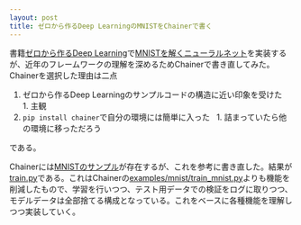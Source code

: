 ```yaml
---
layout: post
title: ゼロから作るDeep LearningのMNISTをChainerで書く
---
```


書籍[ゼロから作るDeep Learning](https://www.oreilly.co.jp/books/9784873117584/)で[MNISTを解くニューラルネット](https://github.com/oreilly-japan/deep-learning-from-scratch/tree/master/ch05)を実装するが、近年のフレームワークの理解を深めるためChainerで書き直してみた。Chainerを選択した理由は二点

1. ゼロから作るDeep Learningのサンプルコードの構造に近い印象を受けた
    1. 主観
1. `pip install chainer`で自分の環境には簡単に入った
    1. 詰まっていたら他の環境に移っただろう

である。

Chainerには[MNISTのサンプル](https://github.com/chainer/chainer/tree/v3.3.0/examples/mnist)が存在するが、これを参考に書き直した。結果が[train.py](https://github.com/krotokype/chainer-mnist/blob/05bc94f536c62508ca02eb52d3c436c9001fe926/train.py)である。これはChainerの[examples/mnist/train_mnist.py](https://github.com/chainer/chainer/blob/v3.3.0/examples/mnist/train_mnist.py)よりも機能を削減したもので、学習を行いつつ、テスト用データでの検証をログに取りつつ、モデルデータは全部捨てる構成となっている。これをベースに各種機能を理解しつつ実装していく。
